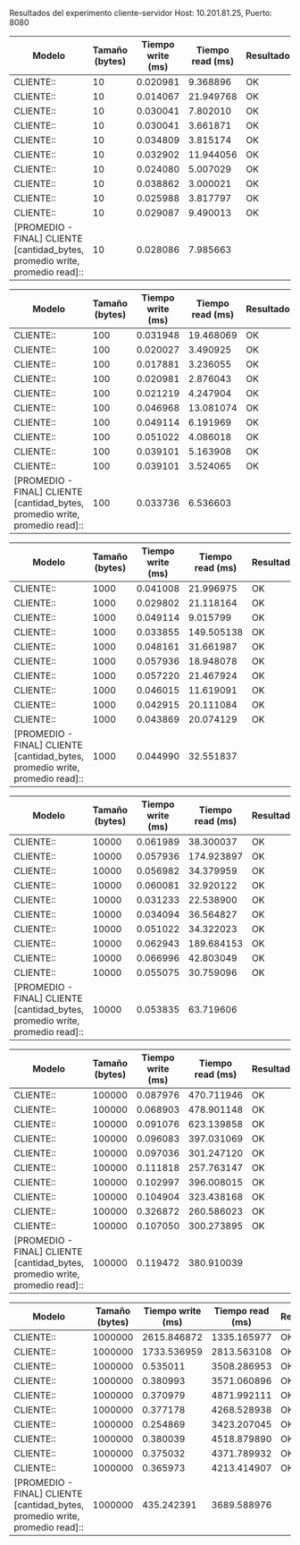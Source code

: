 Resultados del experimento cliente-servidor
Host: 10.201.81.25, Puerto: 8080

| Modelo | Tamaño (bytes) | Tiempo write (ms) | Tiempo read (ms) | Resultado |
| ------ | -------------- | ----------------- | ---------------- | --------- |
| CLIENTE:: | 10 | 0.020981 | 9.368896 | OK |
| CLIENTE:: | 10 | 0.014067 | 21.949768 | OK |
| CLIENTE:: | 10 | 0.030041 | 7.802010 | OK |
| CLIENTE:: | 10 | 0.030041 | 3.661871 | OK |
| CLIENTE:: | 10 | 0.034809 | 3.815174 | OK |
| CLIENTE:: | 10 | 0.032902 | 11.944056 | OK |
| CLIENTE:: | 10 | 0.024080 | 5.007029 | OK |
| CLIENTE:: | 10 | 0.038862 | 3.000021 | OK |
| CLIENTE:: | 10 | 0.025988 | 3.817797 | OK |
| CLIENTE:: | 10 | 0.029087 | 9.490013 | OK |
| [PROMEDIO - FINAL] CLIENTE [cantidad_bytes, promedio write, promedio read]:: | 10 | 0.028086 | 7.985663 |

| Modelo | Tamaño (bytes) | Tiempo write (ms) | Tiempo read (ms) | Resultado |
| ------ | -------------- | ----------------- | ---------------- | --------- |
| CLIENTE:: | 100 | 0.031948 | 19.468069 | OK |
| CLIENTE:: | 100 | 0.020027 | 3.490925 | OK |
| CLIENTE:: | 100 | 0.017881 | 3.236055 | OK |
| CLIENTE:: | 100 | 0.020981 | 2.876043 | OK |
| CLIENTE:: | 100 | 0.021219 | 4.247904 | OK |
| CLIENTE:: | 100 | 0.046968 | 13.081074 | OK |
| CLIENTE:: | 100 | 0.049114 | 6.191969 | OK |
| CLIENTE:: | 100 | 0.051022 | 4.086018 | OK |
| CLIENTE:: | 100 | 0.039101 | 5.163908 | OK |
| CLIENTE:: | 100 | 0.039101 | 3.524065 | OK |
| [PROMEDIO - FINAL] CLIENTE [cantidad_bytes, promedio write, promedio read]:: | 100 | 0.033736 | 6.536603 |

| Modelo | Tamaño (bytes) | Tiempo write (ms) | Tiempo read (ms) | Resultado |
| ------ | -------------- | ----------------- | ---------------- | --------- |
| CLIENTE:: | 1000 | 0.041008 | 21.996975 | OK |
| CLIENTE:: | 1000 | 0.029802 | 21.118164 | OK |
| CLIENTE:: | 1000 | 0.049114 | 9.015799 | OK |
| CLIENTE:: | 1000 | 0.033855 | 149.505138 | OK |
| CLIENTE:: | 1000 | 0.048161 | 31.661987 | OK |
| CLIENTE:: | 1000 | 0.057936 | 18.948078 | OK |
| CLIENTE:: | 1000 | 0.057220 | 21.467924 | OK |
| CLIENTE:: | 1000 | 0.046015 | 11.619091 | OK |
| CLIENTE:: | 1000 | 0.042915 | 20.111084 | OK |
| CLIENTE:: | 1000 | 0.043869 | 20.074129 | OK |
| [PROMEDIO - FINAL] CLIENTE [cantidad_bytes, promedio write, promedio read]:: | 1000 | 0.044990 | 32.551837 |

| Modelo | Tamaño (bytes) | Tiempo write (ms) | Tiempo read (ms) | Resultado |
| ------ | -------------- | ----------------- | ---------------- | --------- |
| CLIENTE:: | 10000 | 0.061989 | 38.300037 | OK |
| CLIENTE:: | 10000 | 0.057936 | 174.923897 | OK |
| CLIENTE:: | 10000 | 0.056982 | 34.379959 | OK |
| CLIENTE:: | 10000 | 0.060081 | 32.920122 | OK |
| CLIENTE:: | 10000 | 0.031233 | 22.538900 | OK |
| CLIENTE:: | 10000 | 0.034094 | 36.564827 | OK |
| CLIENTE:: | 10000 | 0.051022 | 34.322023 | OK |
| CLIENTE:: | 10000 | 0.062943 | 189.684153 | OK |
| CLIENTE:: | 10000 | 0.066996 | 42.803049 | OK |
| CLIENTE:: | 10000 | 0.055075 | 30.759096 | OK |
| [PROMEDIO - FINAL] CLIENTE [cantidad_bytes, promedio write, promedio read]:: | 10000 | 0.053835 | 63.719606 |

| Modelo | Tamaño (bytes) | Tiempo write (ms) | Tiempo read (ms) | Resultado |
| ------ | -------------- | ----------------- | ---------------- | --------- |
| CLIENTE:: | 100000 | 0.087976 | 470.711946 | OK |
| CLIENTE:: | 100000 | 0.068903 | 478.901148 | OK |
| CLIENTE:: | 100000 | 0.091076 | 623.139858 | OK |
| CLIENTE:: | 100000 | 0.096083 | 397.031069 | OK |
| CLIENTE:: | 100000 | 0.097036 | 301.247120 | OK |
| CLIENTE:: | 100000 | 0.111818 | 257.763147 | OK |
| CLIENTE:: | 100000 | 0.102997 | 396.008015 | OK |
| CLIENTE:: | 100000 | 0.104904 | 323.438168 | OK |
| CLIENTE:: | 100000 | 0.326872 | 260.586023 | OK |
| CLIENTE:: | 100000 | 0.107050 | 300.273895 | OK |
| [PROMEDIO - FINAL] CLIENTE [cantidad_bytes, promedio write, promedio read]:: | 100000 | 0.119472 | 380.910039 |

| Modelo | Tamaño (bytes) | Tiempo write (ms) | Tiempo read (ms) | Resultado |
| ------ | -------------- | ----------------- | ---------------- | --------- |
| CLIENTE:: | 1000000 | 2615.846872 | 1335.165977 | OK |
| CLIENTE:: | 1000000 | 1733.536959 | 2813.563108 | OK |
| CLIENTE:: | 1000000 | 0.535011 | 3508.286953 | OK |
| CLIENTE:: | 1000000 | 0.380993 | 3571.060896 | OK |
| CLIENTE:: | 1000000 | 0.370979 | 4871.992111 | OK |
| CLIENTE:: | 1000000 | 0.377178 | 4268.528938 | OK |
| CLIENTE:: | 1000000 | 0.254869 | 3423.207045 | OK |
| CLIENTE:: | 1000000 | 0.380039 | 4518.879890 | OK |
| CLIENTE:: | 1000000 | 0.375032 | 4371.789932 | OK |
| CLIENTE:: | 1000000 | 0.365973 | 4213.414907 | OK |
| [PROMEDIO - FINAL] CLIENTE [cantidad_bytes, promedio write, promedio read]:: | 1000000 | 435.242391 | 3689.588976 |

